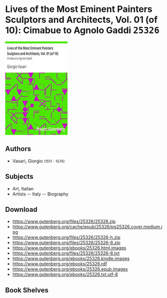 # Lives of the Most Eminent Painters Sculptors and Architects, Vol. 01 (of 10): Cimabue to Agnolo Gaddi <kbd>25326</kbd>

![](./cover.medium.jpg "")

## Authors


 - Vasari, Giorgio <small>(1511 - 1574)</small>

## Subjects


 - Art, Italian
 - Artists -- Italy -- Biography

## Download


 - https://www.gutenberg.org/files/25326/25326.zip
 - https://www.gutenberg.org/cache/epub/25326/pg25326.cover.medium.jpg
 - https://www.gutenberg.org/files/25326/25326-h.zip
 - https://www.gutenberg.org/files/25326/25326-8.zip
 - https://www.gutenberg.org/ebooks/25326.html.images
 - https://www.gutenberg.org/files/25326/25326-8.txt
 - https://www.gutenberg.org/ebooks/25326.kindle.images
 - https://www.gutenberg.org/ebooks/25326.rdf
 - https://www.gutenberg.org/ebooks/25326.epub.images
 - https://www.gutenberg.org/ebooks/25326.txt.utf-8

## Book Shelves


